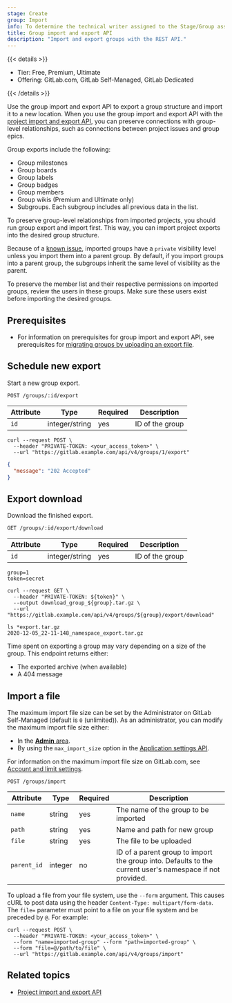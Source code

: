 ```yaml
---
stage: Create
group: Import
info: To determine the technical writer assigned to the Stage/Group associated with this page, see https://handbook.gitlab.com/handbook/product/ux/technical-writing/#assignments
title: Group import and export API
description: "Import and export groups with the REST API."
---
```


{{< details >}}

- Tier: Free, Premium, Ultimate
- Offering: GitLab.com, GitLab Self-Managed, GitLab Dedicated

{{< /details >}}

Use the group import and export API to export a group structure and import it to a new location.
When you use the group import and export API with the [project import and export API](project_import_export.md), you can preserve connections with
group-level relationships, such as connections between project issues and group epics.

Group exports include the following:

- Group milestones
- Group boards
- Group labels
- Group badges
- Group members
- Group wikis (Premium and Ultimate only)
- Subgroups. Each subgroup includes all previous data in the list.

To preserve group-level relationships from imported projects, you should run group export and import first. This way,
you can import project exports into the desired group structure.

Because of a [known issue](https://gitlab.com/gitlab-org/gitlab/-/issues/405168), imported groups have a `private`
visibility level unless you import them into a parent group. By default, if you import groups into a parent group,
the subgroups inherit the same level of visibility as the parent.

To preserve the member list and their respective permissions on imported groups, review the users in these groups. Make sure these users exist before importing the desired groups.

## Prerequisites

- For information on prerequisites for group import and export API, see prerequisites for
  [migrating groups by uploading an export file](../user/project/settings/import_export.md#preparation).

## Schedule new export

Start a new group export.

```plaintext
POST /groups/:id/export
```

| Attribute | Type           | Required | Description                              |
| --------- | -------------- | -------- | ---------------------------------------- |
| `id`      | integer/string | yes      | ID of the group |

```shell
curl --request POST \
  --header "PRIVATE-TOKEN: <your_access_token>" \
  --url "https://gitlab.example.com/api/v4/groups/1/export"
```

```json
{
  "message": "202 Accepted"
}
```

## Export download

Download the finished export.

```plaintext
GET /groups/:id/export/download
```

| Attribute | Type           | Required | Description                              |
| --------- | -------------- | -------- | ---------------------------------------- |
| `id`      | integer/string | yes      | ID of the group |

```shell
group=1
token=secret

curl --request GET \
  --header "PRIVATE-TOKEN: ${token}" \
  --output download_group_${group}.tar.gz \
  --url "https://gitlab.example.com/api/v4/groups/${group}/export/download"
```

```shell
ls *export.tar.gz
2020-12-05_22-11-148_namespace_export.tar.gz
```

Time spent on exporting a group may vary depending on a size of the group. This endpoint
returns either:

- The exported archive (when available)
- A 404 message

## Import a file

The maximum import file size can be set by the Administrator on GitLab Self-Managed (default is `0` (unlimited)).
As an administrator, you can modify the maximum import file size either:

- In the [**Admin** area](../administration/settings/import_and_export_settings.md).
- By using the `max_import_size` option in the [Application settings API](settings.md#update-application-settings).

For information on the maximum import file size on GitLab.com, see
[Account and limit settings](../user/gitlab_com/_index.md#account-and-limit-settings).

```plaintext
POST /groups/import
```

| Attribute | Type           | Required | Description                              |
| --------- | -------------- | -------- | ---------------------------------------- |
| `name` | string | yes | The name of the group to be imported |
| `path` | string | yes | Name and path for new group |
| `file` | string | yes | The file to be uploaded |
| `parent_id` | integer | no | ID of a parent group to import the group into. Defaults to the current user's namespace if not provided. |

To upload a file from your file system, use the `--form` argument. This causes
cURL to post data using the header `Content-Type: multipart/form-data`.
The `file=` parameter must point to a file on your file system and be preceded
by `@`. For example:

```shell
curl --request POST \
  --header "PRIVATE-TOKEN: <your_access_token>" \
  --form "name=imported-group" --form "path=imported-group" \
  --form "file=@/path/to/file" \
  --url "https://gitlab.example.com/api/v4/groups/import"
```

## Related topics

- [Project import and export API](project_import_export.md)
